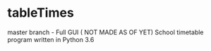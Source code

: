 # tableTimes

master branch - Full GUI ( NOT MADE AS OF YET)
School timetable program written in Python 3.6
